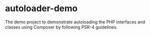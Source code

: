 # autoloader-demo
The demo project to demonstrate autoloading the PHP interfaces and classes using Composer by following PSR-4 guidelines.
